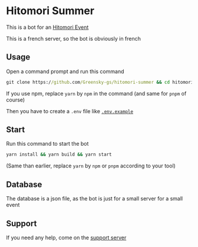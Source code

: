 # Hitomori Summer

This is a bot for an [Hitomori Event](https://discord.gg/UaGjuWYyws)

This is a french server, so the bot is obviously in french

## Usage

Open a command prompt and run this command

```cmd
git clone https://github.com/Greensky-gs/hitomori-summer && cd hitomori-summer && yarn install
```

If you use npm, replace `yarn` by `npm` in the command (and same for `pnpm` of course)

Then you have to create a `.env` file like [`.env.example`](./.env.example)

## Start

Run this command to start the bot

```cmd
yarn install && yarn build && yarn start
```

(Same than earlier, replace `yarn` by `npm` or `pnpm` according to your tool)

## Database

The database is a json file, as the bot is just for a small server for a small event

## Support

If you need any help, come on the [support server](https://discord.gg/fHyN5w84g6)
